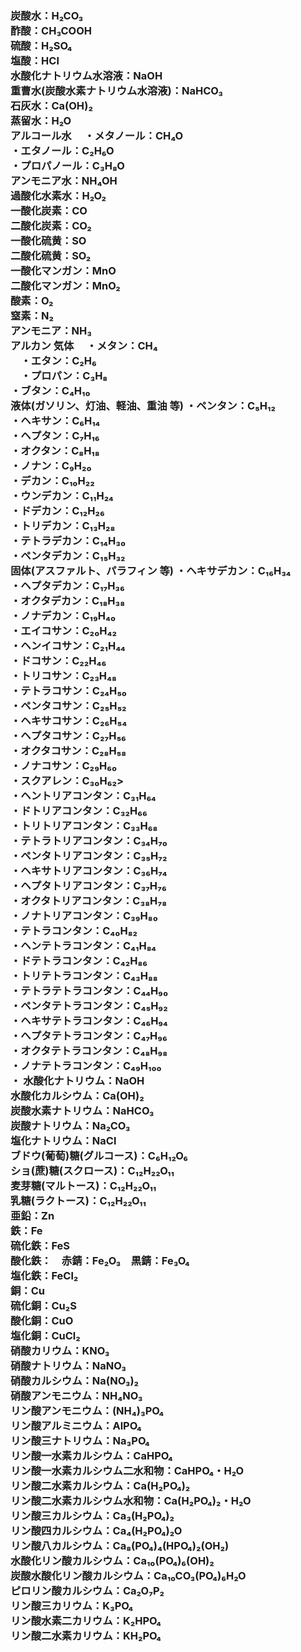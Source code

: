 <html lang="ja">
  <head>
    <meta charset="UTF-8">
    <meta name="viewport" content="width=device-width, initial-scale=1.0">
    <title>化学式</title>
    <style>
      h2 {
        color: black
      }
      body {
        background: white
        font-family:'ＭＳ Ｐゴシック','メイリオ','ヒラギノ角ゴ Pro W3',sans-serif;
      }
    </style>
  </head>
<body>
  <h3>
  炭酸水：H₂CO₃<br>
  酢酸：CH₃COOH<br>
  硫酸：H₂SO₄<br>
  塩酸：HCl<br>
  水酸化ナトリウム水溶液：NaOH<br>
  重曹水(炭酸水素ナトリウム水溶液)：NaHCO₃<br>
  石灰水：Ca(OH)₂<br>
  蒸留水：H₂O<br>
  アルコール水
  　・メタノール：CH₄O<br>
    ・エタノール：C₂H₆O<br>
    ・プロパノール：C₃H₈O<br>
  アンモニア水：NH₄OH<br>
  過酸化水素水：H₂O₂<br>
  一酸化炭素：CO<br>
  二酸化炭素：CO₂<br>
  一酸化硫黄：SO<br>
  二酸化硫黄：SO₂<br>
  一酸化マンガン：MnO<br>
  二酸化マンガン：MnO₂<br>
  酸素：O₂<br>
  窒素：N₂<br>
  アンモニア：NH₃<br>
  アルカン
    気体
  　・メタン：CH₄<br>
  　・エタン：C₂H₆<br>
  　・プロパン：C₃H₈<br>
    ・ブタン：C₄H₁₀<br>
    液体(ガソリン、灯油、軽油、重油 等)
    ・ペンタン：C₅H₁₂<br>
    ・ヘキサン：C₆H₁₄<br>
    ・ヘプタン：C₇H₁₆<br>
    ・オクタン：C₈H₁₈<br>
    ・ノナン：C₉H₂₀<br>
    ・デカン：C₁₀H₂₂<br>
    ・ウンデカン：C₁₁H₂₄<br>
    ・ドデカン：C₁₂H₂₆<br>
    ・トリデカン：C₁₃H₂₈<br>
    ・テトラデカン：C₁₄H₃₀<br>
    ・ペンタデカン：C₁₅H₃₂<br>
    固体(アスファルト、パラフィン 等)
    ・ヘキサデカン：C₁₆H₃₄<br>
    ・ヘプタデカン：C₁₇H₃₆<br>
    ・オクタデカン：C₁₈H₃₈<br>
    ・ノナデカン：C₁₉H₄₀<br>
    ・エイコサン：C₂₀H₄₂<br>
    ・ヘンイコサン：C₂₁H₄₄<br>
    ・ドコサン：C₂₂H₄₆<br>
    ・トリコサン：C₂₃H₄₈<br>
    ・テトラコサン：C₂₄H₅₀<br>
    ・ペンタコサン：C₂₅H₅₂<br>
    ・ヘキサコサン：C₂₆H₅₄<br>
    ・ヘプタコサン：C₂₇H₅₆<br>
    ・オクタコサン：C₂₈H₅₈<br>
    ・ノナコサン：C₂₉H₆₀<br>
    ・スクアレン：C₃₀H₆₂><br>
    ・ヘントリアコンタン：C₃₁H₆₄<br>
    ・ドトリアコンタン：C₃₂H₆₆<br>
    ・トリトリアコンタン：C₃₃H₆₈<br>
    ・テトラトリアコンタン：C₃₄H₇₀<br>
    ・ペンタトリアコンタン：C₃₅H₇₂<br>
    ・ヘキサトリアコンタン：C₃₆H₇₄<br>
    ・ヘプタトリアコンタン：C₃₇H₇₆<br>
    ・オクタトリアコンタン：C₃₈H₇₈<br>
    ・ノナトリアコンタン：C₃₉H₈₀<br>
    ・テトラコンタン：C₄₀H₈₂<br>
    ・ヘンテトラコンタン：C₄₁H₈₄<br>
    ・ドテトラコンタン：C₄₂H₈₆<br>
    ・トリテトラコンタン：C₄₃H₈₈<br>
    ・テトラテトラコンタン：C₄₄H₉₀<br>
    ・ペンタテトラコンタン：C₄₅H₉₂<br>
    ・ヘキサテトラコンタン：C₄₆H₉₄<br>
    ・へプタテトラコンタン：C₄₇H₉₆<br>
    ・オクタテトラコンタン：C₄₈H₉₈<br>
    ・ノナテトラコンタン：C₄₉H₁₀₀<br>
    ・
  水酸化ナトリウム：NaOH<br>
  水酸化カルシウム：Ca(OH)₂<br>
  炭酸水素ナトリウム：NaHCO₃<br>
  炭酸ナトリウム：Na₂CO₃<br>
  塩化ナトリウム：NaCl<br>
ブドウ(葡萄)糖(グルコース)：C₆H₁₂O₆<br>
  ショ(蔗)糖(スクロース)：C₁₂H₂₂O₁₁<br>
  麦芽糖(マルトース)：C₁₂H₂₂O₁₁<br>
  乳糖(ラクトース)：C₁₂H₂₂O₁₁<br>
亜鉛：Zn<br>
  鉄：Fe<br>
  硫化鉄：FeS<br>
  酸化鉄：　赤錆：Fe₂O₃　黒錆：Fe₃O₄<br>
  塩化鉄：FeCl₂<br>
  銅：Cu<br>
  硫化銅：Cu₂S<br>
  酸化銅：CuO<br>
  塩化銅：CuCl₂<br>
  硝酸カリウム：KNO₃<br>
  硝酸ナトリウム：NaNO₃<br>
  硝酸カルシウム：Na(NO₃)₂<br>
  硝酸アンモニウム：NH₄NO₃<br>
  リン酸アンモニウム：(NH₄)₃PO₄<br>
  リン酸アルミニウム：AlPO₄<br>
  リン酸三ナトリウム：Na₃PO₄<br>
  リン酸一水素カルシウム：CaHPO₄<br>
  リン酸一水素カルシウム二水和物：CaHPO₄・H₂O<br>
  リン酸二水素カルシウム：Ca(H₂PO₄)₂<br>
  リン酸二水素カルシウム水和物：Ca(H₂PO₄)₂・H₂O<br>
  リン酸三カルシウム：Ca₃(H₂PO₄)₂<br>
  リン酸四カルシウム：Ca₄(H₂PO₄)₂O<br>
  リン酸八カルシウム：Ca₈(PO₄)₄(HPO₄)₂(OH₂)<br>
  水酸化リン酸カルシウム：Ca₁₀(PO₄)₆(OH)₂<br>
  炭酸水酸化リン酸カルシウム：Ca₁₀CO₃(PO₄)₆H₂O<br>
  ピロリン酸カルシウム：Ca₂O₇P₂<br>
  リン酸三カリウム：K₃PO₄<br>
  リン酸水素二カリウム：K₂HPO₄<br>
  リン酸二水素カリウム：KH₂PO₄<br>
  </h3>
</body>
</html>
